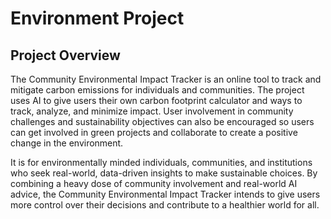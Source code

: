 # Environment Project

## Project Overview
<p>
The Community Environmental Impact Tracker is an online tool to track and mitigate carbon emissions for individuals and communities. The project uses AI to give users their own carbon footprint calculator and ways to track, analyze, and minimize impact. User involvement in community challenges and sustainability objectives can also be encouraged so users can get involved in green projects and collaborate to create a positive change in the environment. 

It is for environmentally minded individuals, communities, and institutions who seek real-world, data-driven insights to make sustainable choices. By combining a heavy dose of community involvement and real-world AI advice, the Community Environmental Impact Tracker intends to give users more control over their decisions and contribute to a healthier world for all. 
</p>
